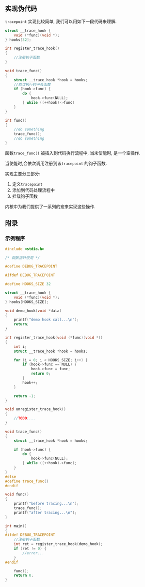## 实现伪代码

`tracepoint` 实现比较简单, 我们可以用如下一段代码来理解.



```c
struct __trace_hook {
    void (*func)(void *);
} hooks[32];

int register_trace_hook()
{
    //注册钩子函数
}

void trace_func()
{
    struct __trace_hook *hook = hooks;
    //依次执行钩子会函数
    if (hook->func) {
        do {
            hook->func(NULL);
        } while ((++hook)->func)
    }
}

int func()
{
    //do something
    trace_func();
    //do something
}

```



函数`trace_func()` 被插入到代码执行流程中, 当未使能时, 是一个空操作.

当使能时,会依次调用注册到该`tracepoint` 的钩子函数.



实现主要分三部分:

1. 定义`tracepoint`
2. 添加到代码处理流程中
3. 挂载钩子函数

内核中为我们提供了一系列的宏来实现这些操作.





## 附录

### 示例程序

```c
#include <stdio.h>

/* 函数指针使用 */

#define DEBUG_TRACEPOINT

#ifdef DEBUG_TRACEPOINT

#define HOOKS_SIZE 32

struct __trace_hook {
	void (*func)(void *);
} hooks[HOOKS_SIZE];

void demo_hook(void *data)
{
	printf("demo hook call...\n");
	return;
}

int register_trace_hook(void (*func)(void *))
{
	int i;
	struct __trace_hook *hook = hooks;

	for (i = 0; i < HOOKS_SIZE; i++) {
		if (hook->func == NULL) {
			hook->func = func;
			return 0;
		}
		hook++;
	}

	return -1;
}

void unregister_trace_hook()
{
	//TODO:...
}

void trace_func()
{
	struct __trace_hook *hook = hooks;

	if (hook->func) {
		do {
			hook->func(NULL);
		} while ((++hook)->func);
	}
}
#else
#define trace_func()
#endif

void func()
{
	printf("before tracing...\n");
	trace_func();
	printf("after tracing...\n");
}

int main()
{
#ifdef DEBUG_TRACEPOINT
	//注册钩子函数
	int ret = register_trace_hook(demo_hook);
	if (ret != 0) {
		//error...
	}
#endif

	func();
	return 0;
}
```





